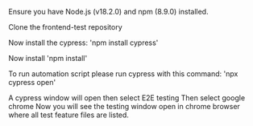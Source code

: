 Ensure you have Node.js (v18.2.0) and npm (8.9.0) installed.

Clone the frontend-test repository

Now install the cypress: 'npm install cypress'

Now install 'npm install'

To run automation script please run cypress with this command: 'npx cypress open'

A cypress window will open then select E2E testing
Then select google chrome
Now you will see the testing window open in chrome browser where all test feature files are listed.
